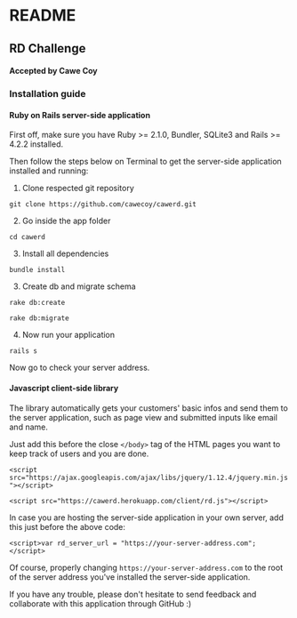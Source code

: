 # README

## RD Challenge

#### Accepted by Cawe Coy

### Installation guide

#### Ruby on Rails server-side application

First off, make sure you have Ruby >= 2.1.0, Bundler, SQLite3 and Rails >= 4.2.2 installed.

Then follow the steps below on Terminal to get the server-side application installed and running:

1. Clone respected git repository

```git clone https://github.com/cawecoy/cawerd.git```

2. Go inside the app folder

```cd cawerd```

3. Install all dependencies

```bundle install```

3. Create db and migrate schema

```rake db:create```

```rake db:migrate```

4. Now run your application

```rails s```

Now go to check your server address.

#### Javascript client-side library

The library automatically gets your customers' basic infos and send them to the server application, such as page view and submitted inputs like email and name.

Just add this before the close `</body>` tag of the HTML pages you want to keep track of users and you are done.

```<script src="https://ajax.googleapis.com/ajax/libs/jquery/1.12.4/jquery.min.js"></script>```

```<script src="https://cawerd.herokuapp.com/client/rd.js"></script>```

In case you are hosting the server-side application in your own server, add this just before the above code:

```<script>var rd_server_url = "https://your-server-address.com";</script>```

Of course, properly changing `https://your-server-address.com` to the root of the server address you've installed the server-side application.

If you have any trouble, please don't hesitate to send feedback and collaborate with this application through GitHub :)
